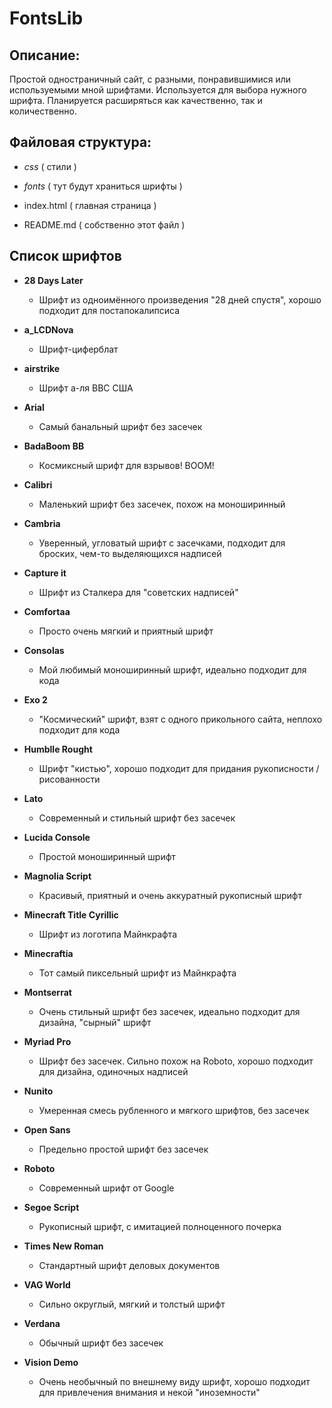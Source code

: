 # FontsLib

## Описание:

Простой одностраничный сайт, с разными, понравившимися или используемыми мной шрифтами. Используется для выбора нужного шрифта. Планируется расширяться как качественно, так и количественно.


## Файловая структура:

- *css* ( стили )
- *fonts* ( тут будут храниться шрифты )

- index.html ( главная страница )
- README.md ( собственно этот файл )


## Cписок шрифтов

- **28 Days Later**
	- Шрифт из одноимённого произведения "28 дней спустя", хорошо подходит для постапокалипсиса

- **a_LCDNova**
	- Шрифт-циферблат

- **airstrike**
	- Шрифт а-ля ВВС США

- **Arial**
	- Самый банальный шрифт без засечек

- **BadaBoom BB**
	- Космиксный шрифт для взрывов! BOOM!

- **Calibri**
	- Маленький шрифт без засечек, похож на моноширинный

- **Cambria**
	- Уверенный, угловатый шрифт с засечками, подходит для броских, чем-то выделяющихся надписей

- **Capture it**
	- Шрифт из Сталкера для "советских надписей"

- **Comfortaa**
	- Просто очень мягкий и приятный шрифт

- **Consolas**
	- Мой любимый моноширинный шрифт, идеально подходит для кода

- **Exo 2**
	- "Космический" шрифт, взят с одного прикольного сайта, неплохо подходит для кода

- **Humblle Rought**
	- Шрифт "кистью", хорошо подходит для придания рукописности / рисованности

- **Lato**
	- Современный и стильный шрифт без засечек

- **Lucida Console**
	- Простой моноширинный шрифт 

- **Magnolia Script**
	- Красивый, приятный и очень аккуратный рукописный шрифт

- **Minecraft Title Cyrillic**
	- Шрифт из логотипа Майнкрафта

- **Minecraftia**
	- Тот самый пиксельный шрифт из Майнкрафта

- **Montserrat**
	- Очень стильный шрифт без засечек, идеально подходит для дизайна, "сырный" шрифт

- **Myriad Pro**
	- Шрифт без засечек. Сильно похож на Roboto, хорошо подходит для дизайна, одиночных надписей

- **Nunito**
	- Умеренная смесь рубленного и мягкого шрифтов, без засечек

- **Open Sans**
	- Предельно простой шрифт без засечек

- **Roboto**
	- Современный шрифт от Google

- **Segoe Script**
	- Рукописный шрифт, с имитацией полноценного почерка

- **Times New Roman**
	- Стандартный шрифт деловых документов

- **VAG World**
	- Сильно округлый, мягкий и толстый шрифт

- **Verdana**
	- Обычный шрифт без засечек

- **Vision Demo**
	- Очень необычный по внешнему виду шрифт, хорошо подходит для привлечения внимания и некой "иноземности"
